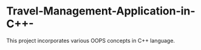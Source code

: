 # Travel-Management-Application-in-C++-

This project incorporates various OOPS concepts in C++ language.
